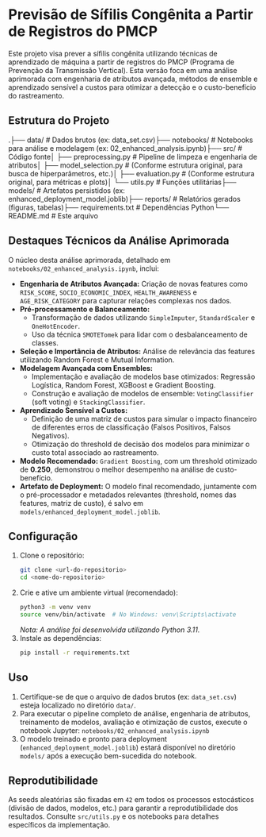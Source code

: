 # Previsão de Sífilis Congênita a Partir de Registros do PMCP

Este projeto visa prever a sífilis congênita utilizando técnicas de aprendizado de máquina a partir de registros do PMCP (Programa de Prevenção da Transmissão Vertical). Esta versão foca em uma análise aprimorada com engenharia de atributos avançada, métodos de ensemble e aprendizado sensível a custos para otimizar a detecção e o custo-benefício do rastreamento.

## Estrutura do Projeto

.├── data/                    # Dados brutos (ex: data_set.csv)├── notebooks/               # Notebooks para análise e modelagem (ex: 02_enhanced_analysis.ipynb)├── src/                     # Código fonte│   ├── preprocessing.py     # Pipeline de limpeza e engenharia de atributos│   ├── model_selection.py   # (Conforme estrutura original, para busca de hiperparâmetros, etc.)│   ├── evaluation.py        # (Conforme estrutura original, para métricas e plots)│   └── utils.py             # Funções utilitárias├── models/                  # Artefatos persistidos (ex: enhanced_deployment_model.joblib)├── reports/                 # Relatórios gerados (figuras, tabelas)├── requirements.txt         # Dependências Python└── README.md                # Este arquivo
## Destaques Técnicos da Análise Aprimorada

O núcleo desta análise aprimorada, detalhado em `notebooks/02_enhanced_analysis.ipynb`, inclui:

* **Engenharia de Atributos Avançada:** Criação de novas features como `RISK_SCORE`, `SOCIO_ECONOMIC_INDEX`, `HEALTH_AWARENESS` e `AGE_RISK_CATEGORY` para capturar relações complexas nos dados.
* **Pré-processamento e Balanceamento:**
    * Transformação de dados utilizando `SimpleImputer`, `StandardScaler` e `OneHotEncoder`.
    * Uso da técnica `SMOTETomek` para lidar com o desbalanceamento de classes.
* **Seleção e Importância de Atributos:** Análise de relevância das features utilizando Random Forest e Mutual Information.
* **Modelagem Avançada com Ensembles:**
    * Implementação e avaliação de modelos base otimizados: Regressão Logística, Random Forest, XGBoost e Gradient Boosting.
    * Construção e avaliação de modelos de ensemble: `VotingClassifier` (soft voting) e `StackingClassifier`.
* **Aprendizado Sensível a Custos:**
    * Definição de uma matriz de custos para simular o impacto financeiro de diferentes erros de classificação (Falsos Positivos, Falsos Negativos).
    * Otimização do threshold de decisão dos modelos para minimizar o custo total associado ao rastreamento.
* **Modelo Recomendado:** `Gradient Boosting`, com um threshold otimizado de **0.250**, demonstrou o melhor desempenho na análise de custo-benefício.
* **Artefato de Deployment:** O modelo final recomendado, juntamente com o pré-processador e metadados relevantes (threshold, nomes das features, matriz de custo), é salvo em `models/enhanced_deployment_model.joblib`.

## Configuração

1.  Clone o repositório:
    ```bash
    git clone <url-do-repositorio>
    cd <nome-do-repositorio>
    ```
2.  Crie e ative um ambiente virtual (recomendado):
    ```bash
    python3 -m venv venv
    source venv/bin/activate  # No Windows: venv\Scripts\activate
    ```
    *Nota: A análise foi desenvolvida utilizando Python 3.11.*
3.  Instale as dependências:
    ```bash
    pip install -r requirements.txt
    ```

## Uso

1.  Certifique-se de que o arquivo de dados brutos (ex: `data_set.csv`) esteja localizado no diretório `data/`.
2.  Para executar o pipeline completo de análise, engenharia de atributos, treinamento de modelos, avaliação e otimização de custos, execute o notebook Jupyter:
    `notebooks/02_enhanced_analysis.ipynb`
3.  O modelo treinado e pronto para deployment (`enhanced_deployment_model.joblib`) estará disponível no diretório `models/` após a execução bem-sucedida do notebook.

## Reprodutibilidade

As seeds aleatórias são fixadas em `42` em todos os processos estocásticos (divisão de dados, modelos, etc.) para garantir a reprodutibilidade dos resultados. Consulte `src/utils.py` e os notebooks para detalhes específicos da implementação.
